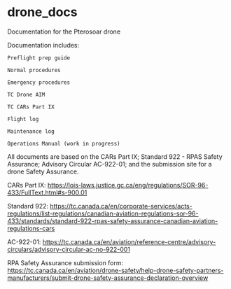 # drone_docs
Documentation for the Pterosoar drone

Documentation includes: 

    Preflight prep guide 

    Normal procedures 
    
    Emergency procedures 
  
    TC Drone AIM 

    TC CARs Part IX

    Flight log

    Maintenance log

    Operations Manual (work in progress)

All documents are based on the CARs Part IX; Standard 922 - RPAS Safety Assurance; Advisory Circular AC-922-01; and the submission site for a drone Safety Assurance.

CARs Part IX: https://lois-laws.justice.gc.ca/eng/regulations/SOR-96-433/FullText.html#s-900.01

Standard 922: https://tc.canada.ca/en/corporate-services/acts-regulations/list-regulations/canadian-aviation-regulations-sor-96-433/standards/standard-922-rpas-safety-assurance-canadian-aviation-regulations-cars

AC-922-01: https://tc.canada.ca/en/aviation/reference-centre/advisory-circulars/advisory-circular-ac-no-922-001

RPA Safety Assurance submission form: https://tc.canada.ca/en/aviation/drone-safety/help-drone-safety-partners-manufacturers/submit-drone-safety-assurance-declaration-overview

